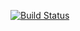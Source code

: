 [![Build Status](https://travis-ci.org/xrodneylee/cloud-provider-billing.svg?branch=master)](https://travis-ci.org/xrodneylee/cloud-provider-billing)
